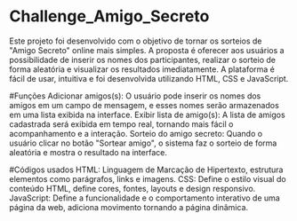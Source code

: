 # Challenge_Amigo_Secreto
Este projeto foi desenvolvido com o objetivo de tornar os sorteios de "Amigo Secreto" online mais simples. A proposta é oferecer aos usuários a possibilidade de inserir os nomes dos participantes, realizar o sorteio de forma aleatória e visualizar os resultados imediatamente. A plataforma é fácil de usar, intuitiva e foi desenvolvida utilizando HTML, CSS e JavaScript.

#Funções
Adicionar amigos(s): O usuário pode inserir os nomes dos amigos em um campo de mensagem, e esses nomes serão armazenados em uma lista exibida na interface.
Exibir lista de amigo(s): A lista de amigos cadastrada será exibida em tempo real, tornando mais fácil o acompanhamento e a interação.
Sorteio do amigo secreto: Quando o usuário clicar no botão "Sortear amigo", o sistema faz o sorteio de forma aleatória e mostra o resultado na interface.

#Códigos usados
HTML: Linguagem de Marcação de Hipertexto, estrutura elementos como parágrafos, links e imagens.
CSS: Define o estilo visual do conteúdo HTML, define cores, fontes, layouts e design responsivo.
JavaScript: Define a funcionalidade e o comportamento interativo de uma página da web, adiciona movimento tornando a página dinâmica. 
